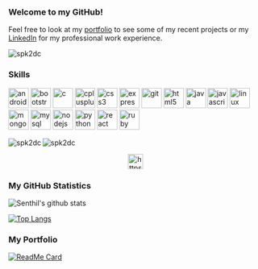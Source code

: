 ### Welcome to my GitHub!

Feel free to look at my [portfolio](https://github.com/spk2dc/spk2dc.github.io) to see some of my recent projects or my [LinkedIn](https://www.linkedin.com/in/spk2dc/) for my professional work experience. 

<p align="left"> <img src="https://komarev.com/ghpvc/?username=spk2dc" alt="spk2dc" /> </p>

### Skills

<p align="left"><img src="https://devicons.github.io/devicon/devicon.git/icons/android/android-original-wordmark.svg" alt="android" width="40" height="40"/> <img src="https://devicons.github.io/devicon/devicon.git/icons/bootstrap/bootstrap-plain.svg" alt="bootstrap" width="40" height="40"/> <img src="https://devicons.github.io/devicon/devicon.git/icons/c/c-original.svg" alt="c" width="40" height="40"/> <img src="https://devicons.github.io/devicon/devicon.git/icons/cplusplus/cplusplus-original.svg" alt="cplusplus" width="40" height="40"/> <img src="https://devicons.github.io/devicon/devicon.git/icons/css3/css3-original-wordmark.svg" alt="css3" width="40" height="40"/> <img src="https://devicons.github.io/devicon/devicon.git/icons/express/express-original-wordmark.svg" alt="express" width="40" height="40"/> <img src="https://www.vectorlogo.zone/logos/git-scm/git-scm-icon.svg" alt="git" width="40" height="40"/> <img src="https://devicons.github.io/devicon/devicon.git/icons/html5/html5-original-wordmark.svg" alt="html5" width="40" height="40"/> <img src="https://devicons.github.io/devicon/devicon.git/icons/java/java-original-wordmark.svg" alt="java" width="40" height="40"/> <img src="https://devicons.github.io/devicon/devicon.git/icons/javascript/javascript-original.svg" alt="javascript" width="40" height="40"/> <img src="https://devicons.github.io/devicon/devicon.git/icons/linux/linux-original.svg" alt="linux" width="40" height="40"/> <img src="https://devicons.github.io/devicon/devicon.git/icons/mongodb/mongodb-original-wordmark.svg" alt="mongodb" width="40" height="40"/> <img src="https://devicons.github.io/devicon/devicon.git/icons/mysql/mysql-original-wordmark.svg" alt="mysql" width="40" height="40"/> <img src="https://devicons.github.io/devicon/devicon.git/icons/nodejs/nodejs-original-wordmark.svg" alt="nodejs" width="40" height="40"/> <img src="https://devicons.github.io/devicon/devicon.git/icons/python/python-original.svg" alt="python" width="40" height="40"/> <img src="https://devicons.github.io/devicon/devicon.git/icons/react/react-original-wordmark.svg" alt="react" width="40" height="40"/> <img src="https://devicons.github.io/devicon/devicon.git/icons/ruby/ruby-original-wordmark.svg" alt="ruby" width="40" height="40"/></p><img align="left" src="https://github-readme-stats.vercel.app/api/top-langs/?username=spk2dc&layout=compact&hide=html" alt="spk2dc" />

<img align="center" src="https://github-readme-stats.vercel.app/api?username=spk2dc&show_icons=true" alt="spk2dc" />

<p align="center">
<a href="https://linkedin.com/in/https://www.linkedin.com/in/spk2dc" target="blank"><img align="center" src="https://cdn.jsdelivr.net/npm/simple-icons@3.0.1/icons/linkedin.svg" alt="https://www.linkedin.com/in/spk2dc" height="30" width="30" /></a>
</p>

### My GitHub Statistics

![Senthil's github stats](https://github-readme-stats.vercel.app/api?username=spk2dc&count_private=true&show_icons=true&theme=algolia&include_all_commits=true)

[![Top Langs](https://github-readme-stats.vercel.app/api/top-langs/?username=spk2dc&show_icons=true&theme=algolia&include_all_commits=true&layout=compact&hide=css)](https://github.com/anuraghazra/github-readme-stats)

### My Portfolio

[![ReadMe Card](https://github-readme-stats.vercel.app/api/pin/?username=spk2dc&repo=spk2dc.github.io&theme=algolia)](https://github.com/spk2dc/spk2dc.github.io)


<!--
**spk2dc/spk2dc** is a ✨ _special_ ✨ repository because its `README.md` (this file) appears on your GitHub profile.

Here are some ideas to get you started:

- 🔭 I’m currently working on ...
- 🌱 I’m currently learning ...
- 👯 I’m looking to collaborate on ...
- 🤔 I’m looking for help with ...
- 💬 Ask me about ...
- 📫 How to reach me: ...
- 😄 Pronouns: ...
- ⚡ Fun fact: ...
-->

